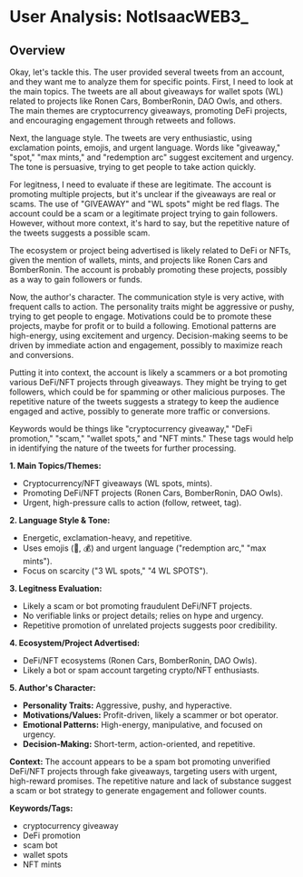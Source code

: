 # User Analysis: NotIsaacWEB3_

## Overview

<think>
Okay, let's tackle this. The user provided several tweets from an account, and they want me to analyze them for specific points. First, I need to look at the main topics. The tweets are all about giveaways for wallet spots (WL) related to projects like Ronen Cars, BomberRonin, DAO Owls, and others. The main themes are cryptocurrency giveaways, promoting DeFi projects, and encouraging engagement through retweets and follows.

Next, the language style. The tweets are very enthusiastic, using exclamation points, emojis, and urgent language. Words like "giveaway," "spot," "max mints," and "redemption arc" suggest excitement and urgency. The tone is persuasive, trying to get people to take action quickly.

For legitness, I need to evaluate if these are legitimate. The account is promoting multiple projects, but it's unclear if the giveaways are real or scams. The use of "GIVEAWAY" and "WL spots" might be red flags. The account could be a scam or a legitimate project trying to gain followers. However, without more context, it's hard to say, but the repetitive nature of the tweets suggests a possible scam.

The ecosystem or project being advertised is likely related to DeFi or NFTs, given the mention of wallets, mints, and projects like Ronen Cars and BomberRonin. The account is probably promoting these projects, possibly as a way to gain followers or funds.

Now, the author's character. The communication style is very active, with frequent calls to action. The personality traits might be aggressive or pushy, trying to get people to engage. Motivations could be to promote these projects, maybe for profit or to build a following. Emotional patterns are high-energy, using excitement and urgency. Decision-making seems to be driven by immediate action and engagement, possibly to maximize reach and conversions.

Putting it into context, the account is likely a scammers or a bot promoting various DeFi/NFT projects through giveaways. They might be trying to get followers, which could be for spamming or other malicious purposes. The repetitive nature of the tweets suggests a strategy to keep the audience engaged and active, possibly to generate more traffic or conversions.

Keywords would be things like "cryptocurrency giveaway," "DeFi promotion," "scam," "wallet spots," and "NFT mints." These tags would help in identifying the nature of the tweets for further processing.
</think>

**1. Main Topics/Themes:**  
- Cryptocurrency/NFT giveaways (WL spots, mints).  
- Promoting DeFi/NFT projects (Ronen Cars, BomberRonin, DAO Owls).  
- Urgent, high-pressure calls to action (follow, retweet, tag).  

**2. Language Style & Tone:**  
- Energetic, exclamation-heavy, and repetitive.  
- Uses emojis (🎉, 💰) and urgent language ("redemption arc," "max mints").  
- Focus on scarcity ("3 WL spots," "4 WL SPOTS").  

**3. Legitness Evaluation:**  
- Likely a scam or bot promoting fraudulent DeFi/NFT projects.  
- No verifiable links or project details; relies on hype and urgency.  
- Repetitive promotion of unrelated projects suggests poor credibility.  

**4. Ecosystem/Project Advertised:**  
- DeFi/NFT ecosystems (Ronen Cars, BomberRonin, DAO Owls).  
- Likely a bot or spam account targeting crypto/NFT enthusiasts.  

**5. Author's Character:**  
- **Personality Traits:** Aggressive, pushy, and hyperactive.  
- **Motivations/Values:** Profit-driven, likely a scammer or bot operator.  
- **Emotional Patterns:** High-energy, manipulative, and focused on urgency.  
- **Decision-Making:** Short-term, action-oriented, and repetitive.  

**Context:** The account appears to be a spam bot promoting unverified DeFi/NFT projects through fake giveaways, targeting users with urgent, high-reward promises. The repetitive nature and lack of substance suggest a scam or bot strategy to generate engagement and follower counts.  

**Keywords/Tags:**  
- cryptocurrency giveaway  
- DeFi promotion  
- scam bot  
- wallet spots  
- NFT mints